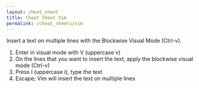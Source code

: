 ```yaml
---
layout: cheat_sheet
title: Cheat Sheet Vim
permalink: /cheat_sheets/vim
---
```


Insert a text on multiple lines with the Blockwise Visual Mode (Ctrl-v).

1. Enter in visual mode with V (uppercase v)
2. On the lines that you want to insert the text, apply the blockwise visual mode (Ctrl-v)
3. Press I (uppercase i), type the text
4. Escape; Vim will insert the text on multiple lines

